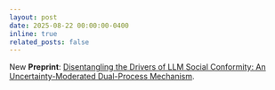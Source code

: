 ```yaml
---
layout: post
date: 2025-08-22 00:00:00-0400
inline: true
related_posts: false
---
```


New **Preprint**: [Disentangling the Drivers of LLM Social Conformity: An Uncertainty-Moderated Dual-Process Mechanism](https://arxiv.org/pdf/2508.14918).